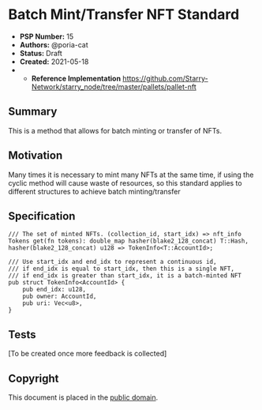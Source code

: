 # Batch Mint/Transfer NFT Standard

- **PSP Number:** 15
- **Authors:** @poria-cat
- **Status:** Draft
- **Created:** 2021-05-18
- * **Reference Implementation** https://github.com/Starry-Network/starry_node/tree/master/pallets/pallet-nft

## Summary

This is a method that allows for batch minting or transfer of NFTs.

## Motivation

Many times it is necessary to mint many NFTs at the same time, if using the cyclic method will cause waste of resources, so this standard applies to different structures to achieve batch minting/transfer

## Specification

```
/// The set of minted NFTs. (collection_id, start_idx) => nft_info
Tokens get(fn tokens): double_map hasher(blake2_128_concat) T::Hash, hasher(blake2_128_concat) u128 => TokenInfo<T::AccountId>;

/// Use start_idx and end_idx to represent a continuous id,
/// if end_idx is equal to start_idx, then this is a single NFT, 
/// if end_idx is greater than start_idx, it is a batch-minted NFT
pub struct TokenInfo<AccountId> {
    pub end_idx: u128,
    pub owner: AccountId,
    pub uri: Vec<u8>,
}
```

## Tests

[To be created once more feedback is collected]

## Copyright

This document is placed in the
[public domain](https://creativecommons.org/publicdomain/zero/1.0/).
